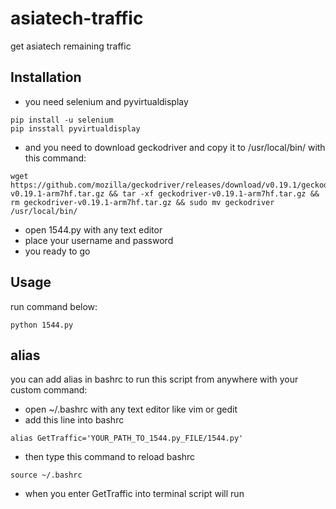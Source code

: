 # asiatech-traffic
get asiatech remaining traffic

## Installation
* you need selenium and pyvirtualdisplay

```
pip install -u selenium
pip insstall pyvirtualdisplay
```

* and you need to download geckodriver and copy it to /usr/local/bin/ with this command:
```
wget https://github.com/mozilla/geckodriver/releases/download/v0.19.1/geckodriver-v0.19.1-arm7hf.tar.gz && tar -xf geckodriver-v0.19.1-arm7hf.tar.gz && rm geckodriver-v0.19.1-arm7hf.tar.gz && sudo mv geckodriver /usr/local/bin/
```
* open 1544.py with any text editor
* place your username and password
* you ready to go

## Usage

run command below:
```
python 1544.py
```

## alias
you can add alias in bashrc to run this script from anywhere with your custom command:

* open ~/.bashrc with any text editor like vim or gedit
* add this line into bashrc
```
alias GetTraffic='YOUR_PATH_TO_1544.py_FILE/1544.py'
```
* then type this command to reload bashrc
```
source ~/.bashrc
```
* when you enter GetTraffic into terminal script will run


